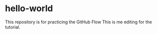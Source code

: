 # hello-world
This repository is for practicing the GitHub Flow
This is me editing for the tutorial.
